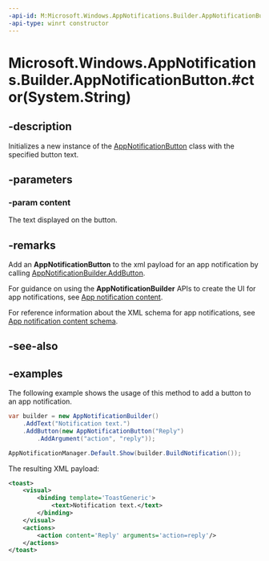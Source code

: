 ```yaml
---
-api-id: M:Microsoft.Windows.AppNotifications.Builder.AppNotificationButton.#ctor(System.String)
-api-type: winrt constructor
---
```


# Microsoft.Windows.AppNotifications.Builder.AppNotificationButton.#ctor(System.String)

<!--
public AppNotificationButton (string content);
-->


## -description

Initializes a new instance of the [AppNotificationButton](xref:Microsoft.Windows.AppNotifications.Builder.AppNotificationButton) class with the specified button text.

## -parameters

### -param content

The text displayed on the button.

## -remarks

Add an **AppNotificationButton** to the xml payload for an app notification by calling [AppNotificationBuilder.AddButton](xref:Microsoft.Windows.AppNotifications.Builder.AppNotificationBuilder.AddButton(Microsoft.Windows.AppNotifications.Builder.AppNotificationButton)).

For guidance on using the **AppNotificationBuilder** APIs to create the UI for app notifications, see [App notification content](/windows/apps/design/shell/tiles-and-notifications/adaptive-interactive-toasts).

For reference information about the XML schema for app notifications, see [App notification content schema](/windows/apps/design/shell/tiles-and-notifications/toast-schema).

## -see-also

## -examples

The following example shows the usage of this method to add a button to an app notification.

```csharp
var builder = new AppNotificationBuilder()
    .AddText("Notification text.")
    .AddButton(new AppNotificationButton("Reply")
        .AddArgument("action", "reply"));

AppNotificationManager.Default.Show(builder.BuildNotification());
```

The resulting XML payload:

```xml
<toast>
    <visual>
        <binding template='ToastGeneric'>
            <text>Notification text.</text>
        </binding>
    </visual>
    <actions>
        <action content='Reply' arguments='action=reply'/>
    </actions>
</toast>
```
